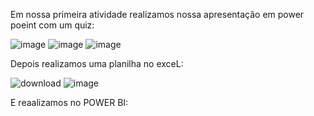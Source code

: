 Em nossa primeira atividade realizamos nossa apresentação em power poeint com um quiz:

![image](https://github.com/user-attachments/assets/7142cc3e-1efd-4c7c-b6d4-5153dd6539af)
![image](https://github.com/user-attachments/assets/30d6141a-7891-4b3e-a8b4-814a777f0548)
![image](https://github.com/user-attachments/assets/02730648-d3c9-442d-bb96-674ddfb4bc8e)

Depois realizamos uma planilha no exceL:

![download](https://github.com/user-attachments/assets/e6a3265f-4462-4657-9b91-d591f82b0d52)
![image](https://github.com/user-attachments/assets/4ada7c57-8e8c-4c08-8ece-b9ead15d97ec)

E reaalizamos no POWER BI:


